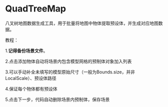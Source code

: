 # QuadTreeMap

八叉树地图数据生成工具，用于批量将地图中物体提取预设体，并生成对应地图数据。

教程：

1.**记得备份场景文件**。

2.点击添加物体自动将场景内包含模型网格的预制体对象加入列表

3.可以手动补全未填写的模型原始尺寸（一般为Bounds.size，并非LocalScale）、预设体路径 

4.保证每个物体都有预设体 

5.点击下一步，代码自动删除场景内预制体，保存场景
